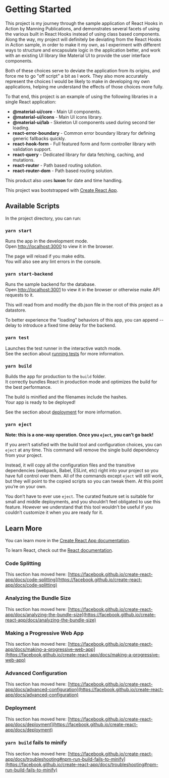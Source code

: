 # Getting Started

This project is my journey through the sample application of React Hooks in Action by Manning Publications, and demonstrates several facets of using the various built in React Hooks instead of using class based components.  Along the way, my project will definitely be deviating from the React Hooks in Action sample, in order to make it my own, as I experiment with different ways to structure and encapsulate logic in the application better, and work with an existing UI library like Material UI to provide the user interface components.

Both of these choices serve to deviate the application from its origins, and force me to go "off script" a bit as I work.  They also more accurately represent the choices I would be likely to make in developing my own applications, helping me understand the effects of those choices more fully.

To that end, this project is an example of using the following libraries in a single React application:

* **@material-ui/core** - Main UI components.
* **@material-ui/icons** - Main UI icons library.
* **@material-ui/lab** - Skeleton UI components used during second tier loading.
* **react-error-boundary** - Common error boundary library for defining generic fallbacks quickly.
* **react-hook-form** - Full featured form and form controller library with validation support.
* **react-query** - Dedicated library for data fetching, caching, and mutations.
* **react-router** - Path based routing solution.
* **react-router-dom** - Path based routing solution.

This product also uses **luxon** for date and time handling.

This project was bootstrapped with [Create React App](https://github.com/facebook/create-react-app).

## Available Scripts

In the project directory, you can run:

### `yarn start`

Runs the app in the development mode.\
Open [http://localhost:3000](http://localhost:3000) to view it in the browser.

The page will reload if you make edits.\
You will also see any lint errors in the console.

### `yarn start-backend`

Runs the sample backend for the database.\
Open [http://localhost:3001](http://localhost:3001) to view it in the browser or otherwise make API requests to it.

This will read from and modify the db.json file in the root of this project as a datastore.

To better experience the "loading" behaviors of this app, you can append --delay <ms> to introduce a fixed time delay for the backend.

### `yarn test`

Launches the test runner in the interactive watch mode.\
See the section about [running tests](https://facebook.github.io/create-react-app/docs/running-tests) for more information.

### `yarn build`

Builds the app for production to the `build` folder.\
It correctly bundles React in production mode and optimizes the build for the best performance.

The build is minified and the filenames include the hashes.\
Your app is ready to be deployed!

See the section about [deployment](https://facebook.github.io/create-react-app/docs/deployment) for more information.

### `yarn eject`

**Note: this is a one-way operation. Once you `eject`, you can’t go back!**

If you aren’t satisfied with the build tool and configuration choices, you can `eject` at any time. This command will remove the single build dependency from your project.

Instead, it will copy all the configuration files and the transitive dependencies (webpack, Babel, ESLint, etc) right into your project so you have full control over them. All of the commands except `eject` will still work, but they will point to the copied scripts so you can tweak them. At this point you’re on your own.

You don’t have to ever use `eject`. The curated feature set is suitable for small and middle deployments, and you shouldn’t feel obligated to use this feature. However we understand that this tool wouldn’t be useful if you couldn’t customize it when you are ready for it.

## Learn More

You can learn more in the [Create React App documentation](https://facebook.github.io/create-react-app/docs/getting-started).

To learn React, check out the [React documentation](https://reactjs.org/).

### Code Splitting

This section has moved here: [https://facebook.github.io/create-react-app/docs/code-splitting](https://facebook.github.io/create-react-app/docs/code-splitting)

### Analyzing the Bundle Size

This section has moved here: [https://facebook.github.io/create-react-app/docs/analyzing-the-bundle-size](https://facebook.github.io/create-react-app/docs/analyzing-the-bundle-size)

### Making a Progressive Web App

This section has moved here: [https://facebook.github.io/create-react-app/docs/making-a-progressive-web-app](https://facebook.github.io/create-react-app/docs/making-a-progressive-web-app)

### Advanced Configuration

This section has moved here: [https://facebook.github.io/create-react-app/docs/advanced-configuration](https://facebook.github.io/create-react-app/docs/advanced-configuration)

### Deployment

This section has moved here: [https://facebook.github.io/create-react-app/docs/deployment](https://facebook.github.io/create-react-app/docs/deployment)

### `yarn build` fails to minify

This section has moved here: [https://facebook.github.io/create-react-app/docs/troubleshooting#npm-run-build-fails-to-minify](https://facebook.github.io/create-react-app/docs/troubleshooting#npm-run-build-fails-to-minify)
